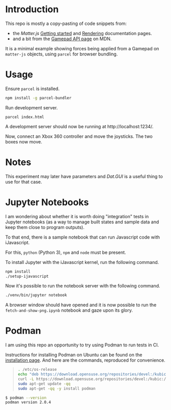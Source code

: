
# Introduction

This repo is mostly a copy-pasting of code snippets from:
- the _Matter.js_ [Getting started](https://github.com/liabru/matter-js/wiki/Getting-started) and [Rendering](https://github.com/liabru/matter-js/wiki/Rendering) documentation pages.
- and a bit from the [Gamepad API page](https://developer.mozilla.org/en-US/docs/Web/API/Gamepad_API/Using_the_Gamepad_API) on MDN.

It is a minimal example showing forces being applied from a Gamepad on `matter-js` objects, using `parcel` for browser bundling.

# Usage

Ensure `parcel` is installed.

```bash
npm install -g parcel-bundler
```

Run development server.

```
parcel index.html
```

A development server should now be running at http://localhost:1234/.

Now, connect an Xbox 360 controller and move the joysticks. The two boxes now move.

# Notes

This experiment may later have parameters and _Dat.GUI_ is a useful thing to use for that case.

# Jupyter Notebooks

I am wondering about whether it is worth doing "integration" tests in Jupyter notebooks (as a way to manage built states and sample data and keep them close to program outputs).

To that end, there is a sample notebook that can run Javascript code with iJavascript.

For this, `python` (Python 3), `npm` and `node` must be present.

To install Jupyter with the iJavascript kernel, run the following command.

```bash
npm install
./setup-ijavascript
```

Now it's possible to run the notebook server with the following command.

```bash
./venv/bin/jupyter notebook
```

A browser window should have opened and it is now possible to run the `fetch-and-show-png.ipynb` notebook and gaze upon its glory.

# Podman

I am using this repo an opportunity to try using Podman to run tests in CI.

Instructions for installing Podman on Ubuntu can be found on the [installation page](https://podman.io/getting-started/installation#ubuntu). And here are the commands, reproduced for convenience.

> ```bash
> . /etc/os-release
> echo "deb https://download.opensuse.org/repositories/devel:/kubic:/libcontainers:/stable/> xUbuntu_${VERSION_ID}/ /" | sudo tee /etc/apt/sources.list.d/> devel:kubic:libcontainers:stable.list
> curl -L https://download.opensuse.org/repositories/devel:/kubic:/libcontainers:/stable/> xUbuntu_${VERSION_ID}/Release.key | sudo apt-key add -
> sudo apt-get update -qq
> sudo apt-get -qq -y install podman
> ```

```bash
$ podman --version
podman version 2.0.4
```